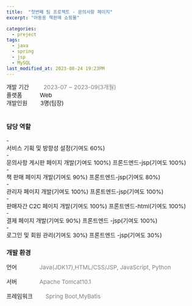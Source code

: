 ```yaml
---
title:  "첫번째 팀 프로젝트 - 문의사항 페이지"
excerpt: "아동용 책판매 쇼핑몰"

categories:
  - preject
tags:
  - java
  - spring
  - jsp
  - MySQL
last_modified_at: 2023-08-24 19:23PM
---
```

<div style = "font-size : 15px;">개발 기간&nbsp;&nbsp;&nbsp;&nbsp;&nbsp;&nbsp;&nbsp;&nbsp;<a style="color:gray"> 2023-07 ~ 2023-09(3개월)</a></div>
<div style = "font-size : 15px;">플랫폼&nbsp;&nbsp;&nbsp;&nbsp;&nbsp;&nbsp;&nbsp;&nbsp;&nbsp;&nbsp;&nbsp;Web</div>
<div style = "font-size : 15px;">개발인원&nbsp;&nbsp;&nbsp;&nbsp;&nbsp;&nbsp;&nbsp;&nbsp;3명(팀장)</div><br>

<h3>담당 역할</h3>
- <div style = "font-size : 15px;">서비스 기획 및 방향성 설정(기여도 60%)</div>
- <div style = "font-size : 15px;">문의사항 게시판 페이지 개발(기여도 100%) 프론드엔드-jsp(기여도 100%)</div>
- <div style = "font-size : 15px;">책 판매 페이지 개발(기여도 90%) 프론트엔드-jsp(기여도 80%)</div>
- <div style = "font-size : 15px;">관리자 페이지 개발(기여도 100%) 프론트엔드-jsp(기여도 100%)</div>
- <div style = "font-size : 15px;">판매자간 C2C 페이지 개발(기여도 100%) 프론트엔드-html(기여도 100%)</div>
- <div style = "font-size : 15px;">결제 페이지 개발(기여도 90%) 프론트엔드 -jsp(기여도 100%)</div>
- <div style = "font-size : 15px;">로그인 및 회원 관리(기여도 30%) 프론트엔드 -jsp(기여도 30%)</div>

<h3>개발 환경</h3>
<div style = "font-size : 15px;">언어&nbsp;&nbsp;&nbsp;&nbsp;&nbsp;&nbsp;&nbsp;&nbsp;&nbsp;&nbsp;&nbsp;&nbsp;&nbsp;&nbsp;<a style="color:gray">Java(JDK17),HTML/CSS/JSP, JavaScript, Python</a></div><br>
<div style = "font-size : 15px;">서버&nbsp;&nbsp;&nbsp;&nbsp;&nbsp;&nbsp;&nbsp;&nbsp;&nbsp;&nbsp;&nbsp;&nbsp;&nbsp;&nbsp;<a style="color:gray">Apache Tomcat10.1</a></div><br>
<div style = "font-size : 15px;">프레임워크&nbsp;&nbsp;&nbsp;&nbsp;&nbsp;&nbsp;&nbsp;&nbsp;<a style="color:gray">Spring Boot,MyBatis</a></div><br>

    